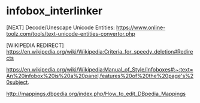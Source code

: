 # infobox_interlinker

[NEXT] Decode/Unescape Unicode Entities: https://www.online-toolz.com/tools/text-unicode-entities-convertor.php

[WIKIPEDIA REDIRECT] https://en.wikipedia.org/wiki/Wikipedia:Criteria_for_speedy_deletion#Redirects

https://en.wikipedia.org/wiki/Wikipedia:Manual_of_Style/Infoboxes#:~:text=An%20infobox%20is%20a%20panel,features%20of%20the%20page's%20subject.

http://mappings.dbpedia.org/index.php/How_to_edit_DBpedia_Mappings
